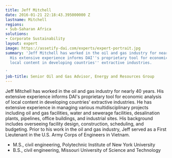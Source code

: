 ```yaml
---
title: Jeff Mitchell
date: 2016-01-21 22:18:43.395000000 Z
lastname: Mitchell
regions:
- Sub-Saharan Africa
solutions:
- Corporate Sustainability
layout: expert
image: https://assetify-dai.com/experts/expert-portrait.jpg
summary: 'Jeff Mitchell has worked in the oil and gas industry for nearly 40 years.
  His extensive experience informs DAI''s proprietary tool for economic analysis of
  local content in developing countries'' extractive industries.

'
job-title: Senior Oil and Gas Advisor, Energy and Resources Group
---
```


Jeff Mitchell has worked in the oil and gas industry for nearly 40 years. His extensive experience informs DAI's proprietary tool for economic analysis of local content in developing countries' extractive industries. He has extensive experience in managing various multidisciplinary projects including oil and gas facilities, water and sewerage facilities, desalination plants, pipelines, office buildings, and industrial sites. His background includes overseeing facility design, construction, scheduling, and budgeting. Prior to his work in the oil and gas industry, Jeff served as a First Lieutenant in the U.S. Army Corps of Engineers in Vietnam.

* M.S., civil engineering, Polytechnic Institute of New York University
* B.S., civil engineering, Missouri University of Science and Technology
